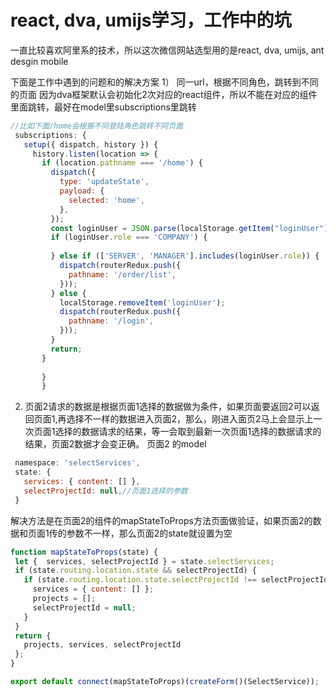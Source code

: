 # react, dva, umijs学习，工作中的坑

一直比较喜欢阿里系的技术，所以这次微信网站选型用的是react, dva, umijs, ant desgin mobile

下面是工作中遇到的问题和的解决方案
1） 同一url，根据不同角色，跳转到不同的页面
因为dva框架默认会初始化2次对应的react组件，所以不能在对应的组件里面跳转，最好在model里subscriptions里跳转

 ```js
 //比如下面/home会根据不同登陆角色跳转不同页面
  subscriptions: {
    setup({ dispatch, history }) {
      history.listen(location => {
        if (location.pathname === '/home') {
          dispatch({
            type: 'updateState',
            payload: {
              selected: 'home',
            },
          });
          const loginUser = JSON.parse(localStorage.getItem("loginUser"));
          if (loginUser.role === 'COMPANY') {
            
          } else if (['SERVER', 'MANAGER'].includes(loginUser.role)) {
            dispatch(routerRedux.push({
              pathname: '/order/list',
            }));
          } else {
            localStorage.removeItem('loginUser');
            dispatch(routerRedux.push({
              pathname: '/login',
            }));
          }
          return;
        }
       
        }
        }
```
2) 页面2请求的数据是根据页面1选择的数据做为条件，如果页面要返回2可以返回页面1,再选择不一样的数据进入页面2，那么，刚进入面页2马上会显示上一次页面1选择的数据请求的结果，等一会取到最新一次页面1选择的数据请求的结果，页面2数据才会变正确。
 页面2 的model
 ```js
  namespace: 'selectServices',
  state: {
    services: { content: [] },
    selectProjectId: null,//页面1选择的参数
  }
```
 解决方法是在页面2的组件的mapStateToProps方法页面做验证，如果页面2的数据和页面1传的参数不一样，那么页面2的state就设置为空
 ```js
function mapStateToProps(state) {
  let {  services, selectProjectId } = state.selectServices;
  if (state.routing.location.state && selectProjectId) {
    if (state.routing.location.state.selectProjectId !== selectProjectId) {
      services = { content: [] };
      projects = [];
      selectProjectId = null;
    }
  }
  return {
    projects, services, selectProjectId
  };
}

export default connect(mapStateToProps)(createForm()(SelectService));
```
